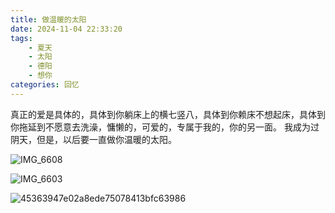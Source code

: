 ```yaml
---
title: 做温暖的太阳
date: 2024-11-04 22:33:20
tags: 
    - 夏天
    - 太阳
    - 德阳
    - 想你
categories: 回忆
---
```

真正的爱是具体的，具体到你躺床上的横七竖八，具体到你赖床不想起床，具体到你拖延到不愿意去洗澡，慵懒的，可爱的，专属于我的，你的另一面。
我成为过阴天，但是，以后要一直做你温暖的太阳。

![IMG_6608](https://gmoonlight.oss-cn-chengdu.aliyuncs.com/img/202411042236901.jpeg)

![IMG_6603](https://gmoonlight.oss-cn-chengdu.aliyuncs.com/img/202411042237376.jpeg)

![45363947e02a8ede75078413bfc63986](https://gmoonlight.oss-cn-chengdu.aliyuncs.com/img/202411042238094.JPG)